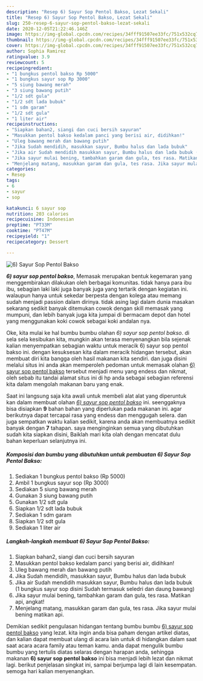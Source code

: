 ```yaml
---
description: "Resep 6) Sayur Sop Pentol Bakso, Lezat Sekali"
title: "Resep 6) Sayur Sop Pentol Bakso, Lezat Sekali"
slug: 250-resep-6-sayur-sop-pentol-bakso-lezat-sekali
date: 2020-12-05T21:22:46.146Z
image: https://img-global.cpcdn.com/recipes/34fff91507ee33fc/751x532cq70/6-sayur-sop-pentol-bakso-foto-resep-utama.jpg
thumbnail: https://img-global.cpcdn.com/recipes/34fff91507ee33fc/751x532cq70/6-sayur-sop-pentol-bakso-foto-resep-utama.jpg
cover: https://img-global.cpcdn.com/recipes/34fff91507ee33fc/751x532cq70/6-sayur-sop-pentol-bakso-foto-resep-utama.jpg
author: Sophia Ramirez
ratingvalue: 3.9
reviewcount: 5
recipeingredient:
- "1 bungkus pentol bakso Rp 5000"
- "1 bungkus sayur sop Rp 3000"
- "5 siung bawang merah"
- "3 siung bawang putih"
- "1/2 sdt gula"
- "1/2 sdt lada bubuk"
- "1 sdm garam"
- "1/2 sdt gula"
- "1 liter air"
recipeinstructions:
- "Siapkan bahan2, siangi dan cuci bersih sayuran"
- "Masukkan pentol bakso kedalam panci yang berisi air, didihkan!"
- "Uleg bawang merah dan bawang putih"
- "Jika Sudah mendidih, masukkan sayur, Bumbu halus dan lada bubuk"
- "Jika air Sudah mendidih masukkan sayur, Bumbu halus dan lada bubuk (1 bungkus sayur sop disini Sudah termasuk seledri dan daung bawang)"
- "Jika sayur mulai bening, tambahkan garam dan gula, tes rasa. Matikan api, angkat!"
- "Menjelang matang, masukkan garam dan gula, tes rasa. Jika sayur mulai bening matikan api."
categories:
- Resep
tags:
- 6
- sayur
- sop

katakunci: 6 sayur sop 
nutrition: 203 calories
recipecuisine: Indonesian
preptime: "PT33M"
cooktime: "PT47M"
recipeyield: "1"
recipecategory: Dessert

---
```



![6) Sayur Sop Pentol Bakso](https://img-global.cpcdn.com/recipes/34fff91507ee33fc/751x532cq70/6-sayur-sop-pentol-bakso-foto-resep-utama.jpg)

<b><i>6) sayur sop pentol bakso</i></b>, Memasak merupakan bentuk kegemaran yang menggembirakan dilakukan oleh berbagai komunitas. tidak hanya para ibu ibu, sebagian laki laki juga banyak juga yang tertarik dengan kegiatan ini. walaupun hanya untuk sekedar berpesta dengan kolega atau memang sudah menjadi passion dalam dirinya. tidak asing lagi dalam dunia masakan sekarang sedikit banyak ditemukan cowok dengan skill memasak yang mumpuni, dan lebih banyak juga kita jumpai di bermacam depot dan hotel yang menggunakan koki cowok sebagai koki andalan nya.



Oke, kita mulai ke hal bumbu bumbu olahan <i>6) sayur sop pentol bakso</i>. di sela sela kesibukan kita, mungkin akan terasa menyenangkan bila sejenak kalian menyempatkan sebagian waktu untuk meracik 6) sayur sop pentol bakso ini. dengan kesuksesan kita dalam meracik hidangan tersebut, akan membuat diri kita bangga oleh hasil makanan kita sendiri. dan juga disini melalui situs ini anda akan memperoleh pedoman untuk memasak olahan <u>6) sayur sop pentol bakso</u> tersebut menjadi menu yang endess dan nikmat, oleh sebab itu tandai alamat situs ini di hp anda sebagai sebagian referensi kita dalam mengolah makanan baru yang enak.


Saat ini langsung saja kita awali untuk membeli alat alat yang diperuntuk kan dalam membuat olahan <u><i>6) sayur sop pentol bakso</i></u> ini. seenggaknya bisa disiapkan <b>9</b> bahan bahan yang diperlukan pada makanan ini. agar berikutnya dapat tercapai rasa yang endess dan menggugah selera. dan juga sempatkan waktu kalian sedikit, karena anda akan membuatnya sedikit banyak dengan <b>7</b> tahapan. saya menginginkan semua yang dibutuhkan sudah kita siapkan disini, Baiklah mari kita olah dengan mencatat dulu bahan keperluan selanjutnya ini.

<!--inarticleads1-->

##### Komposisi dan bumbu yang dibutuhkan untuk pembuatan 6) Sayur Sop Pentol Bakso:

1. Sediakan 1 bungkus pentol bakso (Rp 5000)
1. Ambil 1 bungkus sayur sop (Rp 3000)
1. Sediakan 5 siung bawang merah
1. Gunakan 3 siung bawang putih
1. Gunakan 1/2 sdt gula
1. Siapkan 1/2 sdt lada bubuk
1. Sediakan 1 sdm garam
1. Siapkan 1/2 sdt gula
1. Sediakan 1 liter air




<!--inarticleads2-->

##### Langkah-langkah membuat 6) Sayur Sop Pentol Bakso:

1. Siapkan bahan2, siangi dan cuci bersih sayuran
1. Masukkan pentol bakso kedalam panci yang berisi air, didihkan!
1. Uleg bawang merah dan bawang putih
1. Jika Sudah mendidih, masukkan sayur, Bumbu halus dan lada bubuk
1. Jika air Sudah mendidih masukkan sayur, Bumbu halus dan lada bubuk (1 bungkus sayur sop disini Sudah termasuk seledri dan daung bawang)
1. Jika sayur mulai bening, tambahkan garam dan gula, tes rasa. Matikan api, angkat!
1. Menjelang matang, masukkan garam dan gula, tes rasa. Jika sayur mulai bening matikan api.




Demikian sedikit pengulasan hidangan tentang bumbu bumbu <u>6) sayur sop pentol bakso</u> yang lezat. kita ingin anda bisa paham dengan artikel diatas, dan kalian dapat membuat ulang di acara lain untuk di hidangkan dalam saat saat acara acara family atau teman kamu. anda dapat mengulik bumbu bumbu yang tertulis diatas selaras dengan harapan anda, sehingga makanan <b>6) sayur sop pentol bakso</b> ini bisa menjadi lebih lezat dan nikmat lagi. berikut penjelasan singkat ini, sampai berjumpa lagi di lain kesempatan. semoga hari kalian menyenangkan.
